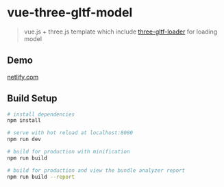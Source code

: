 # vue-three-gltf-model

> vue.js + three.js template which include [three-gltf-loader](https://www.npmjs.com/package/three-gltf-loader) for loading model

## Demo

[netlify.com](https://bust-displacement.netlify.com/) 

## Build Setup

``` bash
# install dependencies
npm install

# serve with hot reload at localhost:8080
npm run dev

# build for production with minification
npm run build

# build for production and view the bundle analyzer report
npm run build --report
```
